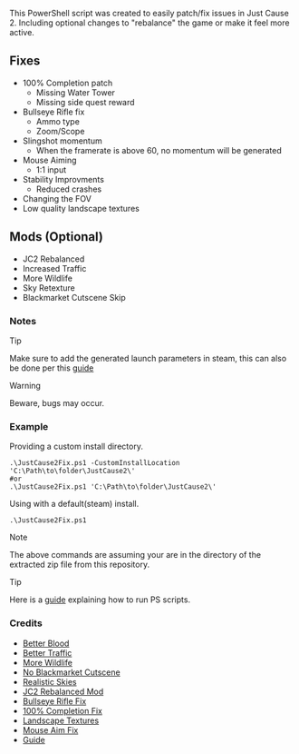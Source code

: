This PowerShell script was created to easily patch/fix issues in Just Cause 2. Including optional changes to "rebalance" the game or make it feel more active.

## Fixes

- 100% Completion patch
  - Missing Water Tower
  - Missing side quest reward
- Bullseye Rifle fix
  - Ammo type
  - Zoom/Scope
- Slingshot momentum
  - When the framerate is above 60, no momentum will be generated
- Mouse Aiming
  - 1:1 input
- Stability Improvments
  - Reduced crashes
- Changing the FOV
- Low quality landscape textures

## Mods (Optional)

- JC2 Rebalanced
- Increased Traffic
- More Wildlife
- Sky Retexture
- Blackmarket Cutscene Skip

### Notes

> [!TIP]
> Make sure to add the generated launch parameters in steam, this can also be done per this [guide](https://www.digitalcitizen.life/shortcut-arguments-parameters-windows/)

> [!WARNING]
> Beware, bugs may occur.

### Example

Providing a custom install directory.

```pwsh
.\JustCause2Fix.ps1 -CustomInstallLocation 'C:\Path\to\folder\JustCause2\'
#or
.\JustCause2Fix.ps1 'C:\Path\to\folder\JustCause2\'
```

Using with a default(steam) install.

```pwsh
.\JustCause2Fix.ps1
```

> [!NOTE]
> The above commands are assuming your are in the directory of the extracted zip file from this repository.

> [!TIP]
> Here is a [guide](https://superuser.com/a/106363) explaining how to run PS scripts.

### Credits

- [Better Blood](https://videogamemods.com/justcause2/mods/better-blood-mod/)
- [Better Traffic](https://videogamemods.com/justcause2/mods/traffic-control/)
- [More Wildlife](https://videogamemods.com/justcause2/mods/improved-creatures-1-2/)
- [No Blackmarket Cutscene](https://videogamemods.com/justcause2/mods/no-blackmarket-cutscenes-v2/)
- [Realistic Skies](https://videogamemods.com/justcause2/mods/realistic-sky-and-cloud-v-1/)
- [JC2 Rebalanced Mod](https://videogamemods.com/justcause2/mods/jc2-rebalanced-v1-02/)
- [Bullseye Rifle Fix](https://videogamemods.com/justcause2/mods/bullseye-rifle-fix/)
- [100% Completion Fix](https://videogamemods.com/justcause2/mods/100-percent-completion/)
- [Landscape Textures](https://videogamemods.com/justcause2/mods/sharper-landscape-textures/)
- [Mouse Aim Fix](https://videogamemods.com/justcause2/mods/mouse-aiming-fix-negative-acceleration/)
- [Guide](https://www.pcgamingwiki.com/wiki/Just_Cause_2)
